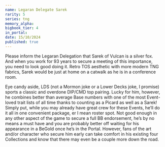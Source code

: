 ```yaml
---
name: Legaran Delegate Sarek
rarity: 5
series: tng
memory_alpha:
bigbook_tier: 4
in_portal:
date: 15/10/2024
published: true
---
```


Please inform the Legaran Delegation that Sarek of Vulcan is a silver fox. And when you work for 93 years to secure a meeting of this importance, you need to look good doing it. Retro TOS aesthetic with more modern TNG fabrics, Sarek would be just at home on a catwalk as he is in a conference room.

Eye candy aside, LDS (not a Mormon joke or a Lower Decks joke, I promise) sports a classic and overdone DIP/CMD top pairing. Lucky for him, however, he combines better than average Base numbers with one of the most Event-loved trait lists of all time thanks to counting as a Picard as well as a Sarek! Simply put, while you may already have great crew for these Events, he’ll do it all in one convenient package, er I mean roster spot. Not good enough in any other aspect of the game to secure a full BB endorsement, he’s by no means a must have and you are probably better off waiting for his appearance in a BeGold once he’s in the Portal. However, fans of the art and/or character who secure him early can take comfort in his existing four Collections and know that there may even be a couple more down the road.
